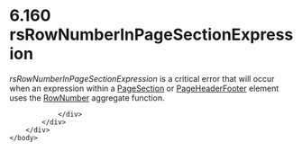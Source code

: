 <html dir="LTR" xmlns:mshelp="http://msdn.microsoft.com/mshelp" xmlns:ddue="http://ddue.schemas.microsoft.com/authoring/2003/5" xmlns:xlink="http://www.w3.org/1999/xlink" xmlns:tool="http://www.microsoft.com/tooltip">
    <head>
        <meta http-equiv="Content-Type" content="text/html; CHARSET=utf-8"></meta>
        <meta name="save" content="history"></meta>
        <title>6.160 rsRowNumberInPageSectionExpression</title>
        <xml>
            <mshelp:toctitle title="6.160 rsRowNumberInPageSectionExpression"></mshelp:toctitle>
            <mshelp:rltitle title="[MS-RDL]: rsRowNumberInPageSectionExpression"></mshelp:rltitle>
            <mshelp:keyword index="A" term="d8edce97-39d9-486c-9914-bc4c4eb5eccf"></mshelp:keyword>
            <mshelp:attr name="DCSext.ContentType" value="open specification"></mshelp:attr>
            <mshelp:attr name="AssetID" value="d8edce97-39d9-486c-9914-bc4c4eb5eccf"></mshelp:attr>
            <mshelp:attr name="TopicType" value="kbRef"></mshelp:attr>
            <mshelp:attr name="DCSext.Title" value="[MS-RDL]: rsRowNumberInPageSectionExpression" />
        </xml>
    </head>
    <body>
        <div id="header">
            <h1 class="heading">6.160 rsRowNumberInPageSectionExpression</h1>
        </div>
        <div id="mainSection">
            <div id="mainBody">
                <div id="allHistory" class="saveHistory"></div>
                <div id="sectionSection0" class="section" name="collapseableSection">
                    

<p><i>rsRowNumberInPageSectionExpression</i> is a critical
error that will occur when an expression within a <a href="afff0921-7d95-4216-8f28-635c67d539d8.md">PageSection</a> or <a href="ddc35223-1cb6-4136-823b-e72a3d12e1f9.md">PageHeaderFooter</a> element
uses the <a href="5246ac2c-9de7-42a2-9b5a-73484f9fe73b.md">RowNumber</a>
aggregate function.</p>


                </div>
            </div>
        </div>
    </body>
</html>